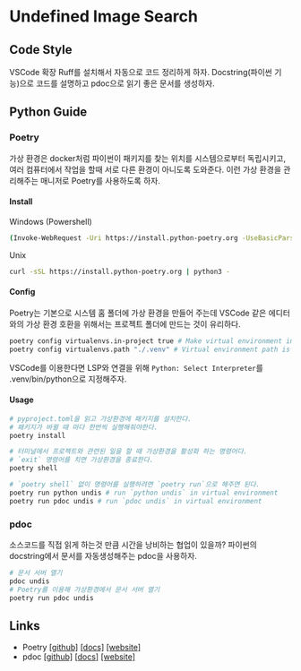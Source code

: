 # Undefined Image Search

## Code Style

VSCode 확장 Ruff를 설치해서 자동으로 코드 정리하게 하자.
Docstring(파이썬 기능)으로 코드를 설명하고 pdoc으로 읽기 좋은 문서를 생성하자.

## Python Guide

### Poetry

가상 환경은 docker처럼 파이썬이 패키지를 찾는 위치를 시스템으로부터 독립시키고, 여러 컴퓨터에서 작업을 할때 서로 다른 환경이 아니도록 도와준다.
이런 가상 환경을 관리해주는 매니저로 Poetry를 사용하도록 하자.

#### Install

Windows (Powershell)
```sh
(Invoke-WebRequest -Uri https://install.python-poetry.org -UseBasicParsing).Content | py -
```

Unix
```sh
curl -sSL https://install.python-poetry.org | python3 -
```

#### Config

Poetry는 기본으로 시스템 홈 폴더에 가상 환경을 만들어 주는데 VSCode 같은 에디터와의 가상 환경 호환을 위해서는 프로젝트 폴더에 만드는 것이 유리하다.

```sh
poetry config virtualenvs.in-project true # Make virtual environment in project folder
poetry config virtualenvs.path "./.venv" # Virtual environment path is .venv
```

VSCode를 이용한다면 LSP와 연결을 위해 `Python: Select Interpreter`를 .venv/bin/python으로 지정해주자.

#### Usage

```sh
# pyproject.toml을 읽고 가상환경에 패키지를 설치한다.
# 패키지가 바뀔 때 마다 한번씩 실행해줘야한다.
poetry install

# 터미널에서 프로젝트와 관련된 일을 할 때 가상환경을 활성화 하는 명령어다.
# `exit` 명령어를 치면 가상환경을 종료한다.
poetry shell

# `poetry shell` 없이 명령어를 실행하려면 `poetry run`으로 해주면 된다.
poetry run python undis # run `python undis` in virtual environment
poetry run pdoc undis # run `pdoc undis` in virtual environment
```

### pdoc

소스코드를 직접 읽게 하는것 만큼 시간을 낭비하는 협업이 있을까? 파이썬의 docstring에서 문서를 자동생성해주는 pdoc을 사용하자.

```sh
# 문서 서버 열기
pdoc undis
# Poetry를 이용해 가상환경에서 문서 서버 열기
poetry run pdoc undis
```

## Links

- Poetry [[github]](https://github.com/python-poetry/poetry) [[docs]](https://python-poetry.org/docs/) [[website]](https://python-poetry.org/)
- pdoc [[github]](https://github.com/mitmproxy/pdoc) [[docs]](https://pdoc.dev/docs/pdoc.html) [[website]](https://pdoc.dev/)